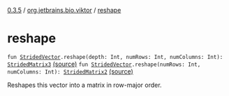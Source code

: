 [0.3.5](../index.md) / [org.jetbrains.bio.viktor](index.md) / [reshape](.)

# reshape

`fun `[`StridedVector`](-strided-vector/index.md)`.reshape(depth: Int, numRows: Int, numColumns: Int): `[`StridedMatrix3`](-strided-matrix3/index.md) [(source)](https://github.com/JetBrains-Research/viktor/blob/0.3.5/src/main/kotlin/org/jetbrains/bio/viktor/StridedMatrix3.kt#L185)
`fun `[`StridedVector`](-strided-vector/index.md)`.reshape(numRows: Int, numColumns: Int): `[`StridedMatrix2`](-strided-matrix2/index.md) [(source)](https://github.com/JetBrains-Research/viktor/blob/0.3.5/src/main/kotlin/org/jetbrains/bio/viktor/StridedMatrix2.kt#L226)

Reshapes this vector into a matrix in row-major order.

